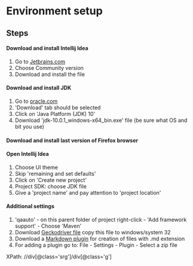 # Environment setup 
## Steps
#### Download and install Intellij Idea
1. Go to [Jetbrains.com](https://www.jetbrains.com/idea/download/#section=windows)
2. Choose Community version
3. Download and install the file
#### Download and install JDK
1. Go to [oracle.com](http://www.oracle.com/technetwork/java/javase/downloads/index.html)
2. 'Download' tab should be selected
3. Click on 'Java Platform (JDK) 10'
4. Download 'jdk-10.0.1_windows-x64_bin.exe' file
(be sure what OS and bit you use)
#### Download and install last version of Firefox browser
#### Open Intellij Idea
1. Choose UI theme
2. Skip 'remaining and set defaults'
3. Click on 'Create new project'
4. Project SDK: choose JDK file
5. Give a 'project name' and pay attention to 'project location'

#### Additional settings
1. 'qaauto' - on this parent folder of project right-click -
'Add framework support' - Choose 'Maven'
2. Download [Geckodriver file](https://github.com/mozilla/geckodriver/releases)
copy this file to windows/system 32
3. Download a [Markdown plugin](http://plugins.jetbrains.com/plugin/7793-markdown-support)
for creation of files with .md extension
4. For adding a plugin go to: File - Settings - Plugin - Select a zip file


XPath:
//div[@class='srg']/div[@class='g']


